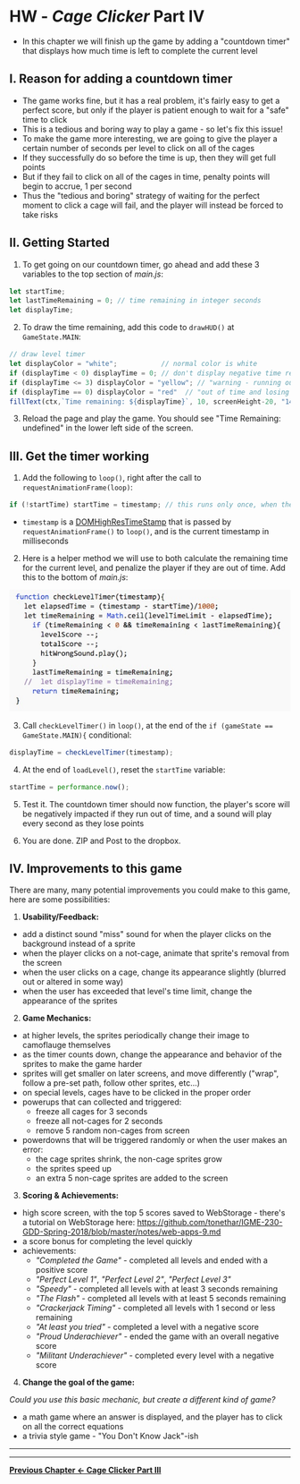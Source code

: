 # HW - *Cage Clicker* Part IV

- In this chapter we will finish up the game by adding a "countdown timer" that displays how much time is left to complete the current level


## I. Reason for adding a countdown timer
- The game works fine, but it has a real problem, it's fairly easy to get a perfect score, but only if the player is patient enough to wait for a "safe" time to click
- This is a tedious and boring way to play a game - so let's fix this issue!
- To make the game more interesting, we are going to give the player a certain number of seconds per level to click on all of the cages
- If they successfully do so before the time is up, then they will get full points 
- But if they fail to click on all of the cages in time, penalty points will begin to accrue, 1 per second
- Thus the "tedious and boring" strategy of waiting for the perfect moment to click a cage will fail, and the player will instead be forced to take risks

## II. Getting Started

1. To get going on our countdown timer, go ahead and add these 3 variables to the top section of *main.js*:

```js
let startTime;
let lastTimeRemaining = 0; // time remaining in integer seconds
let displayTime;
```

2. To draw the time remaining, add this code to `drawHUD()` at `GameState.MAIN`:

```js
// draw level timer
let displayColor = "white";           // normal color is white
if (displayTime < 0) displayTime = 0; // don't display negative time remaining
if (displayTime <= 3) displayColor = "yellow"; // "warning - running out of time" color
if (displayTime == 0) displayColor = "red"  // "out of time and losing points!" color
fillText(ctx,`Time remaining: ${displayTime}`, 10, screenHeight-20, "14pt courier", displayColor);
```

3. Reload the page and play the game. You should see "Time Remaining: undefined" in the lower left side of the screen.


## III. Get the timer working

1. Add the following to `loop()`, right after the call to `requestAnimationFrame(loop)`:

```js
if (!startTime) startTime = timestamp; // this runs only once, when the game starts up
```

- `timestamp` is a [DOMHighResTimeStamp](https://developer.mozilla.org/en-US/docs/Web/API/DOMHighResTimeStamp) that is passed by `requestAnimationFrame()` to `loop()`, and is the current timestamp in milliseconds

2. Here is a helper method we will use to both calculate the remaining time for the current level, and penalize the player if they are out of time. Add this to the bottom of *main.js*:

![code](_images/HW-cage-16.jpg)

3. Call `checkLevelTimer()` in `loop()`, at the end of the `if (gameState == GameState.MAIN){` conditional:

```js
displayTime = checkLevelTimer(timestamp);
```

4. At the end of `loadLevel()`, reset the `startTime` variable:

```js
startTime = performance.now();	
```

5. Test it. The countdown timer should now function, the player's score will be negatively impacted if they run out of time, and a sound will play every second as they lose points

6. You are done. ZIP and Post to the dropbox.

## IV. Improvements to this game

There are many, many potential improvements you could make to this game, here are some possibilities:

1. **Usability/Feedback:**
  - add a distinct sound "miss" sound for when the player clicks on the background instead of a sprite 
  - when the player clicks on a not-cage, animate that sprite's removal from the screen
  - when the user clicks on a cage, change its appearance slightly (blurred out or altered in some way)
  - when the user has exceeded that level's time limit, change the appearance of the sprites
  
2. **Game Mechanics:**
  - at higher levels, the sprites periodically change their image to camoflauge themselves 
  - as the timer counts down, change the appearance and behavior of the sprites to make the game harder
  - sprites will get smaller on later screens, and move differently ("wrap", follow a pre-set path, follow other  sprites, etc...)
  - on special levels, cages have to be clicked in the proper order
  - powerups that can collected and triggered:
    - freeze all cages for 3 seconds
    - freeze all not-cages for 2 seconds
    - remove 5 random non-cages from screen
  - powerdowns that will be triggered randomly or when the user makes an error:
    - the cage sprites shrink, the non-cage sprites grow
    - the sprites speed up
    - an extra 5 non-cage sprites are added to the screen
  
3. **Scoring & Achievements:**
  - high score screen, with the top 5 scores saved to WebStorage - there's a tutorial on WebStorage here:  https://github.com/tonethar/IGME-230-GDD-Spring-2018/blob/master/notes/web-apps-9.md
  - a score bonus for completing the level quickly
  - achievements:
    - *"Completed the Game"* - completed all levels and ended with a positive score
    - *"Perfect Level 1"*, *"Perfect Level 2"*, *"Perfect Level 3"*
    - *"Speedy"* - completed all levels with at least 3 seconds remaining
    - *"The Flash"* - completed all levels with at least 5 seconds remaining
    - *"Crackerjack Timing"* - completed all levels with 1 second or less remaining
    - *"At least you tried"* - completed a level with a negative score
    - *"Proud Underachiever"* - ended the game with an overall negative score
    - *"Militant Underachiever"* - completed every level with a negative score

4. **Change the goal of the game:**

*Could you use this basic mechanic, but create a different kind of game?*

- a math game where an answer is displayed, and the player has to click on all the correct equations
- a trivia style game - "You Don't Know Jack"-ish




<hr><hr>

**[Previous Chapter <- Cage Clicker Part III](HW-cage-clicker-3.md)**
